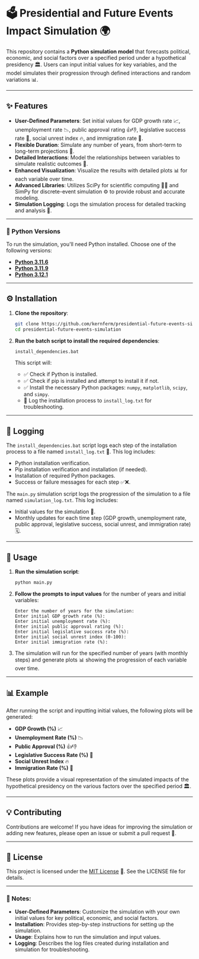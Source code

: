 # 🗳️ Presidential and Future Events Impact Simulation 🌍

This repository contains a **Python simulation model** that forecasts political, economic, and social factors over a specified period under a hypothetical presidency 🏛️. Users can input initial values for key variables, and the model simulates their progression through defined interactions and random variations 📊.

---

## ✨ Features

- **User-Defined Parameters**: Set initial values for GDP growth rate 📈, unemployment rate 📉, public approval rating 👍👎, legislative success rate 📜, social unrest index 🔥, and immigration rate 🛂.
- **Flexible Duration**: Simulate any number of years, from short-term to long-term projections 📆.
- **Detailed Interactions**: Model the relationships between variables to simulate realistic outcomes 🎯.
- **Enhanced Visualization**: Visualize the results with detailed plots 📊 for each variable over time.
- **Advanced Libraries**: Utilizes SciPy for scientific computing 🧑‍🔬 and SimPy for discrete-event simulation ⚙️ to provide robust and accurate modeling.
- **Simulation Logging**: Logs the simulation process for detailed tracking and analysis 📝.

---

### 🐍 Python Versions

To run the simulation, you'll need Python installed. Choose one of the following versions:

- [**Python 3.11.6**](https://github.com/KernFerm/Py3.11.6installer)
- [**Python 3.11.9**](https://github.com/KernFerm/Py3.11.9installer)
- [**Python 3.12.1**](https://github.com/KernFerm/Py3.12.1-installer-batch)

---

## ⚙️ Installation

1. **Clone the repository**:

    ```bash
    git clone https://github.com/kernferm/presidential-future-events-simulation.git
    cd presidential-future-events-simulation
    ```

2. **Run the batch script to install the required dependencies**:

    ```bash
    install_dependencies.bat
    ```

    This script will:
    - ✅ Check if Python is installed.
    - ✅ Check if pip is installed and attempt to install it if not.
    - ✅ Install the necessary Python packages: `numpy`, `matplotlib`, `scipy`, and `simpy`.
    - 📝 Log the installation process to `install_log.txt` for troubleshooting.

---

## 📝 Logging

The `install_dependencies.bat` script logs each step of the installation process to a file named `install_log.txt` 📄. This log includes:

- Python installation verification.
- Pip installation verification and installation (if needed).
- Installation of required Python packages.
- Success or failure messages for each step ✅❌.

The `main.py` simulation script logs the progression of the simulation to a file named `simulation_log.txt`. This log includes:

- Initial values for the simulation 🧐.
- Monthly updates for each time step (GDP growth, unemployment rate, public approval, legislative success, social unrest, and immigration rate) 🗓️.

---

## 🚀 Usage

1. **Run the simulation script**:

    ```bash
    python main.py
    ```

2. **Follow the prompts to input values** for the number of years and initial variables:

    ```plaintext
    Enter the number of years for the simulation: 
    Enter initial GDP growth rate (%): 
    Enter initial unemployment rate (%): 
    Enter initial public approval rating (%): 
    Enter initial legislative success rate (%): 
    Enter initial social unrest index (0-100): 
    Enter initial immigration rate (%): 
    ```

3. The simulation will run for the specified number of years (with monthly steps) and generate plots 📊 showing the progression of each variable over time.

---

## 📊 Example

After running the script and inputting initial values, the following plots will be generated:

- **GDP Growth (%)** 📈
- **Unemployment Rate (%)** 📉
- **Public Approval (%)** 👍👎
- **Legislative Success Rate (%)** 📜
- **Social Unrest Index** 🔥
- **Immigration Rate (%)** 🛂

These plots provide a visual representation of the simulated impacts of the hypothetical presidency on the various factors over the specified period 🏛️.

---

## 💡 Contributing

Contributions are welcome! If you have ideas for improving the simulation or adding new features, please open an issue or submit a pull request 🙌.

---

## 📜 License

This project is licensed under the [MIT License](https://github.com/KernFerm/Presidential-Future-Events-Impact-Simulation/blob/main/LICENSE) 📄. See the LICENSE file for details.

---

### 📝 Notes:

- **User-Defined Parameters**: Customize the simulation with your own initial values for key political, economic, and social factors.
- **Installation**: Provides step-by-step instructions for setting up the simulation.
- **Usage**: Explains how to run the simulation and input values.
- **Logging**: Describes the log files created during installation and simulation for troubleshooting.
